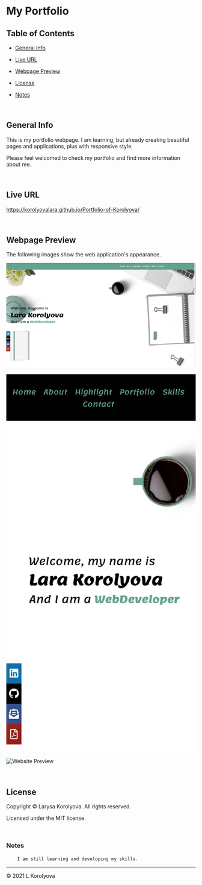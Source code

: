 # My Portfolio
## Table of Contents
* [General Info](#general-info)
* [Live URL](#live-url)
* [Webpage Preview](#webpage-preview)
* [License](#license)

* [Notes](#notes)

<br>

## General Info
This is my portfolio webpage.
I am learning, but already creating beautiful pages and applications, plus with responsive style.

Please feel welcomed to check my portfolio and find more information about me.

<br>

## Live URL
https://korolyovalara.github.io/Portfolio-of-Korolyova/

<br>

## Webpage Preview
The following images show the web application's appearance.

![Home Screen](./assets/images/homePage.png)

![Home Screen Mobile](./assets/images/mobilePreview.png)

![Website Preview](./assets/images/websitePreview.png)

<br>

## License
Copyright © Larysa Korolyova. All rights reserved.

Licensed under the MIT license.

<br>

### Notes
        I am still learning and developing my skills. 

---
© 2021 L Korolyova
